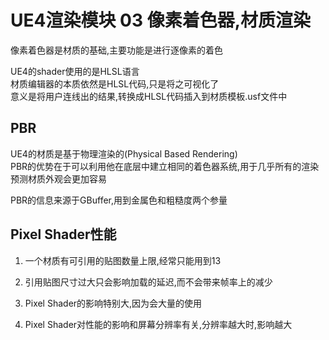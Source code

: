 # UE4渲染模块 03 像素着色器,材质渲染
像素着色器是材质的基础,主要功能是进行逐像素的着色  

UE4的shader使用的是HLSL语言  
材质编辑器的本质依然是HLSL代码,只是将之可视化了  
意义是将用户连线出的结果,转换成HLSL代码插入到材质模板.usf文件中  

## PBR
UE4的材质是基于物理渲染的(Physical Based Rendering)  
PBR的优势在于可以利用他在底层中建立相同的着色器系统,用于几乎所有的渲染  
预测材质外观会更加容易  

PBR的信息来源于GBuffer,用到金属色和粗糙度两个参量  

## Pixel Shader性能
1. 一个材质有可引用的贴图数量上限,经常只能用到13  

2. 引用贴图尺寸过大只会影响加载的延迟,而不会带来帧率上的减少  

3. Pixel Shader的影响特别大,因为会大量的使用

4. Pixel Shader对性能的影响和屏幕分辨率有关,分辨率越大时,影响越大  

